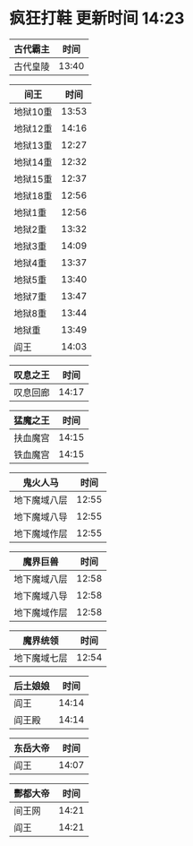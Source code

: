 # 疯狂打鞋 更新时间 14:23

| 古代霸主   | 时间    |
|--------|-------|
| 古代皇陵 | 13:40 |

| 间王   | 时间    |
|--------|-------|
| 地狱10重 | 13:53 |
| 地狱12重 | 14:16 |
| 地狱13重 | 12:27 |
| 地狱14重 | 12:32 |
| 地狱15重 | 12:37 |
| 地狱18重 | 12:56 |
| 地狱1重 | 12:56 |
| 地狱2重 | 13:32 |
| 地狱3重 | 14:09 |
| 地狱4重 | 13:37 |
| 地狱5重 | 13:40 |
| 地狱7重 | 13:47 |
| 地狱8重 | 13:44 |
| 地狱重 | 13:49 |
| 阎王 | 14:03 |

| 叹息之王   | 时间    |
|--------|-------|
| 叹息回廊 | 14:17 |

| 猛魔之王   | 时间    |
|--------|-------|
| 扶血魔宫 | 14:15 |
| 铁血魔宫 | 14:15 |

| 鬼火人马   | 时间    |
|--------|-------|
| 地下魔域八层 | 12:55 |
| 地下魔域八导 | 12:55 |
| 地下魔域作层 | 12:55 |

| 魔界巨兽   | 时间    |
|--------|-------|
| 地下魔域八层 | 12:58 |
| 地下魔域八导 | 12:58 |
| 地下魔域作层 | 12:58 |

| 魔界统领   | 时间    |
|--------|-------|
| 地下魔域七层 | 12:54 |

| 后土娘娘   | 时间    |
|--------|-------|
| 阎王 | 14:14 |
| 阎王殿 | 14:14 |

| 东岳大帝   | 时间    |
|--------|-------|
| 阎王 | 14:07 |

| 酆都大帝   | 时间    |
|--------|-------|
| 间王网 | 14:21 |
| 阎王 | 14:21 |